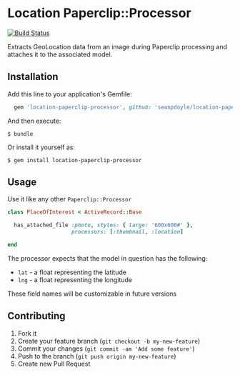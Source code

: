 # Location Paperclip::Processor

[![Build Status](https://travis-ci.org/seanpdoyle/chief.png)](https://travis-ci.org/seanpdoyle/chief)

Extracts GeoLocation data from an image during Paperclip processing
and attaches it to the associated model.

## Installation

Add this line to your application's Gemfile:
```ruby
  gem 'location-paperclip-processor', github: 'seanpdoyle/location-paperclip-processor'
```

And then execute:

    $ bundle

Or install it yourself as:

    $ gem install location-paperclip-processor

## Usage

Use it like any other `Paperclip::Processor`

```ruby
class PlaceOfInterest < ActiveRecord::Base

  has_attached_file :photo, styles: { large: '600x600#' },
                    processors: [:thumbnail, :location]

end
```

The processor expects that the model in question has the following:

* `lat` - a float representing the latitude
* `lng` - a float representing the longitude

These field names will be customizable in future versions

## Contributing

1. Fork it
2. Create your feature branch (`git checkout -b my-new-feature`)
3. Commit your changes (`git commit -am 'Add some feature'`)
4. Push to the branch (`git push origin my-new-feature`)
5. Create new Pull Request
